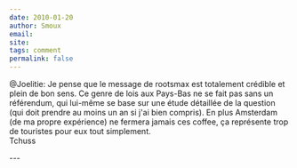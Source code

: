 ```yaml
---
date: 2010-01-20
author: Smoux
email: 
site: 
tags: comment
permalink: false
---
```


<p>@Joelitie: Je pense que le message de rootsmax est totalement crédible et plein de bon sens. Ce genre de lois aux Pays-Bas ne se fait pas sans un référendum, qui lui-même se base sur une étude détaillée de la question (qui doit prendre au moins un an si j'ai bien compris). En plus Amsterdam (de ma propre expérience) ne fermera jamais ces coffee, ça représente trop de touristes pour eux tout simplement.<br />
Tchuss</p>
---